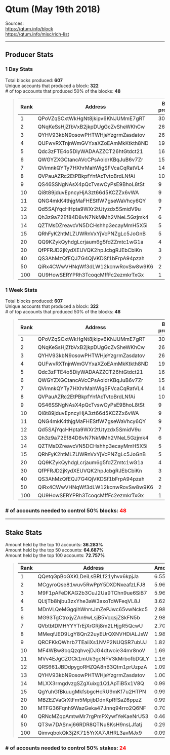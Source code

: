 # Qtum (May 19th 2018)
Sources:<br/>
https://qtum.info/block<br/>
https://qtum.info/misc/rich-list<br/>

---
## Producer Stats
### 1 Day Stats
Total blocks produced: **607**<br/>
Unique accounts that produced a block: **322**<br/>
\# of top accounts that produced 50% of the blocks: **48**<br/>
> |Rank|Address|Blocks produced|
> |---|---|---|
> |1|QPoVZqSCxtWkHgNt8jkipv6KNJUMmE7gRT|30|
> |2|QNqKeSsHjZfbVxB2jkpDUgGcZvSheWKhCw|26|
> |3|QYHV93kbN9osowPHTWHjeYzgrmZasdatov|26|
> |4|QUFwvRXTnjnWmGVYxaXZoEAmMkKtkth8ND|19|
> |5|Qdc3zFTE4o5DiyWADAAZZCT26htGtdct21|16|
> |6|QWGYZXGCtancAVcCPsAoidrKBqJuB6v7Zr|15|
> |7|QVimnkQYTy7HXhrMahWigSFVcaCqRatVL4|14|
> |8|QVPauAZRc2EtPBkpfYnfAcTvtoBrdLNfAi|10|
> |9|QS46SSNgNAsX4pQcTvswCyPsE9BhoL8tSt|9|
> |10|Qi8t89jduvEpncyHjA3zt66d5KCZZx6vWA|9|
> |11|QNG4mkK4thjgMaFHEStfW7gseWaVhcy6QY|9|
> |12|Qd5SAjYqcHHpta9WXr2tUtyzdx5SmidV9u|7|
> |13|Qh3z9a72Ef84D8vN7NkMMh2VNeL5Gzjmk4|6|
> |14|QZTMsDZreavcVN5DCHshhp3ecayMmH5X5i|5|
> |15|QRhFyK2htMLZUWRnVxYjVcPNZgLc5JoGnB|5|
> |20|QQ9KZykQyhdgLcrjaum6g5fdZZmtc1wG1a|4|
> |30|QfPFRJD2jKydXEUVQK2hpJcbgRJEbCbiKn|3|
> |40|QS3AhMzQfEQJ7G4QjVKDSf1bFrpA94pzah|2|
> |50|QiRx4CWwVHNqWf3dLW12kcnwRovSw8w9K6|2|
> |100|QU9HowSERYPRh3TcoqcMffFc2ezmkrTxGx|1|

### 1 Week Stats
Total blocks produced: **607**<br/>
Unique accounts that produced a block: **322**<br/>
\# of top accounts that produced 50% of the blocks: **48**<br/>
> |Rank|Address|Blocks produced|
> |---|---|---|
> |1|QPoVZqSCxtWkHgNt8jkipv6KNJUMmE7gRT|30|
> |2|QNqKeSsHjZfbVxB2jkpDUgGcZvSheWKhCw|26|
> |3|QYHV93kbN9osowPHTWHjeYzgrmZasdatov|26|
> |4|QUFwvRXTnjnWmGVYxaXZoEAmMkKtkth8ND|19|
> |5|Qdc3zFTE4o5DiyWADAAZZCT26htGtdct21|16|
> |6|QWGYZXGCtancAVcCPsAoidrKBqJuB6v7Zr|15|
> |7|QVimnkQYTy7HXhrMahWigSFVcaCqRatVL4|14|
> |8|QVPauAZRc2EtPBkpfYnfAcTvtoBrdLNfAi|10|
> |9|QS46SSNgNAsX4pQcTvswCyPsE9BhoL8tSt|9|
> |10|Qi8t89jduvEpncyHjA3zt66d5KCZZx6vWA|9|
> |11|QNG4mkK4thjgMaFHEStfW7gseWaVhcy6QY|9|
> |12|Qd5SAjYqcHHpta9WXr2tUtyzdx5SmidV9u|7|
> |13|Qh3z9a72Ef84D8vN7NkMMh2VNeL5Gzjmk4|6|
> |14|QZTMsDZreavcVN5DCHshhp3ecayMmH5X5i|5|
> |15|QRhFyK2htMLZUWRnVxYjVcPNZgLc5JoGnB|5|
> |20|QQ9KZykQyhdgLcrjaum6g5fdZZmtc1wG1a|4|
> |30|QfPFRJD2jKydXEUVQK2hpJcbgRJEbCbiKn|3|
> |40|QS3AhMzQfEQJ7G4QjVKDSf1bFrpA94pzah|2|
> |50|QiRx4CWwVHNqWf3dLW12kcnwRovSw8w9K6|2|
> |100|QU9HowSERYPRh3TcoqcMffFc2ezmkrTxGx|1|

### **\# of accounts needed to control 50% blocks: <span style="color:red">48</span>**

---
## Stake Stats
Amount held by the top 10 accounts: **36.283%**<br/>
Amount held by the top 50 accounts: **64.687%**<br/>
Amount held by the top 100 accounts: **72.757%**<br/>
> |Rank|Address|Amount(%)|
> |---|---|---|
> |1|QQetqGpBoGXKLDeiLsBRLf21yhvx6kpjJa|6.5535|
> |2|MCgyroQse81wuv5RwPpY5DXDNxeafzLFJ8|5.964|
> |3|M9F1pAFeDKAG2b3CuJ2Ua9TChn9ue6SiB7|5.964|
> |4|QLtjTb8hjbu3zxYhe3aW3axoTdWFeqVL8J|3.6253|
> |5|MDnVLQeMGgqihWnrsJmZePJwc65vwNckc5|2.982|
> |6|MG93TgCtnxjyZAn9wLsjB5VqqsjZSkFN5b|2.982|
> |7|QVbtbtDMHYYYTrEjXrGRj8m2LHjgR5QcwU|2.7058|
> |8|MMeqfJED9LgY8Qn22uyEUrQXNVHDiALJsW|1.988|
> |9|QRCFKkQWhrb7TEaiiXs1NVP2NUQSR7ubUJ|1.8273|
> |10|MF4WBw8bqQzqhvejDJG4dtwoie34mr8noV|1.6912|
> |11|MVv4EJgCZGCk1mUk3gcNFV3kMrbofbDQLY|1.1649|
> |12|QRS661JBDdpygoRHZQA8nB3Qtm1prUzpzA|1.0934|
> |13|QYHV93kbN9osowPHTWHjeYzgrmZasdatov|1.0064|
> |14|MLXX3rmgdvzgSZgXuixg1Q1ApTiB5x1V8Q|0.994|
> |15|QgYuhGfBkuugMkfsbgcHcRU9mKf7u2HTPN|0.994|
> |20|MBZEZVaGrXtFm5MpijbDdnKpRfSaZ6ppzZ|0.994|
> |30|MTFG36Fqnh9WazGeka47Jnnq94rro2Q6NF|0.7024|
> |40|QRNcMZqpAmtwMr7rgPmPXywfYeKaeNrU53|0.4647|
> |50|QT3w7DASnvj66RDR8QTNu8KsH9nsLJfatj|0.2982|
> |100|QimvqbokQk3j2K715YrXA7JtHRL3avMJx9|0.0951|

### **\# of accounts needed to control 50% stakes: <span style="color:red">24</span>**
